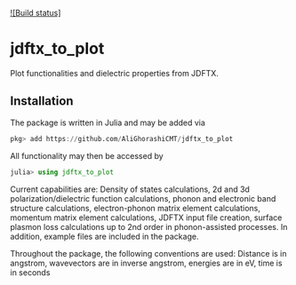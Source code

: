[![Build status]][ci-status-url]


# jdftx_to_plot
Plot functionalities and dielectric properties from JDFTX. 

## Installation

The package is written in Julia and may be added via 
```julia
pkg> add https://github.com/AliGhorashiCMT/jdftx_to_plot
```
All functionality may then be accessed by
```julia
julia> using jdftx_to_plot
```
Current capabilities are: Density of states calculations, 2d and 3d polarization/dielectric function calculations, phonon and electronic band structure calculations, electron-phonon matrix element calculations, momentum matrix element calculations, JDFTX input file creation, surface plasmon loss calculations up to 2nd order in phonon-assisted processes. In addition, example files are included in the package.

Throughout the package, the following conventions are used: Distance is in angstrom, wavevectors are in inverse angstrom, energies are in eV, time is in seconds


[ci-status-url]: https://travis-ci.com/AliGhorashiCMT/jdftx_to_plot.svg?branch=main 
